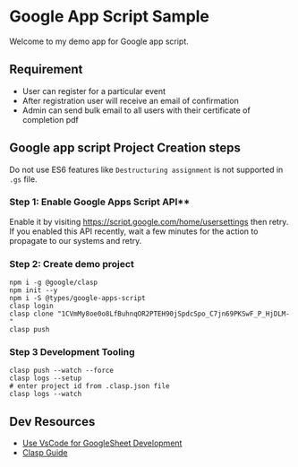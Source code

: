 # Google App Script Sample 
Welcome to my demo app for Google app script. 

## Requirement 
- User can register for a particular event 
- After registration user will receive an email of confirmation
- Admin can send bulk email to all users with their certificate of completion pdf 


 
## Google app script Project Creation steps
Do not use ES6 features like `Destructuring assignment` is not supported in `.gs` file. 
### Step 1: Enable Google Apps Script API**

Enable it by visiting https://script.google.com/home/usersettings then retry. If you enabled this API recently, wait a few minutes for the action to propagate to our systems and retry.

### Step 2: Create demo project

```
npm i -g @google/clasp  
npm init --y
npm i -S @types/google-apps-script
clasp login
clasp clone "1CVmMy8oe0o8LfBuhnqOR2PTEH90jSpdcSpo_C7jn69PKSwF_P_HjDLM-"
clasp push
```

### Step 3 Development Tooling

```
clasp push --watch --force
clasp logs --setup 
# enter project id from .clasp.json file
clasp logs --watch

```


## Dev Resources
- [Use VsCode for GoogleSheet Development](https://www.youtube.com/watch?v=tWhXjVVLAYk&t=35s)
- [Clasp Guide](https://github.com/google/clasp/blob/master/README.md#logs)

